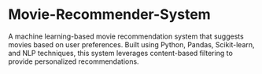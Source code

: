 # Movie-Recommender-System
A machine learning-based movie recommendation system that suggests movies based on user preferences. Built using Python, Pandas, Scikit-learn, and NLP techniques, this system leverages content-based filtering to provide personalized recommendations.
